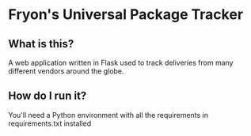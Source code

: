 # Fryon's Universal Package Tracker

## What is this?

A web application written in Flask used to track deliveries from many different vendors around the globe.

## How do I run it?

You'll need a Python environment with all the requirements in requirements.txt installed
